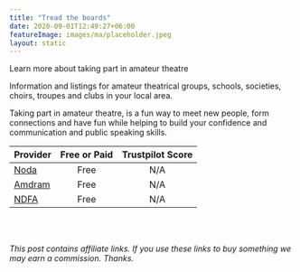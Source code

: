 ```yaml
---
title: "Tread the boards"
date: 2020-09-01T12:49:27+06:00
featureImage: images/ma/placeholder.jpeg
layout: static
---
```


Learn more about taking part in amateur theatre

Information and listings for amateur theatrical groups, schools, societies, choirs, troupes and clubs in your local area.

Taking part in amateur theatre, is a fun way to meet new people, form connections and have fun while helping to build your confidence and communication and public speaking skills.

| Provider      | Free or Paid  |  Trustpilot Score  |
| :-----------          | :--------------:      |  :--------------:         |
| [Noda](https://www.noda.org.uk/) | Free | N/A
| [Amdram](https://amdram.community/groups) | Free | N/A
| [NDFA](https://ndfa.co.uk/national-drama-festival/) | Free | N/A
  

<br/><br/>

*This post contains affiliate links. If you use these links to buy something we may
earn a commission. Thanks.*






